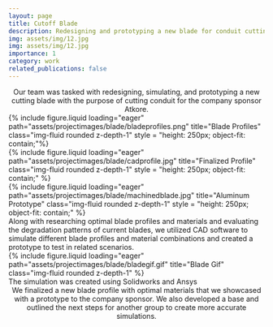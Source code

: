 ```yaml
---
layout: page
title: Cutoff Blade
description: Redesigning and prototyping a new blade for conduit cutting in collaboration with Atkore.
img: assets/img/12.jpg
img: assets/img/12.jpg
importance: 1
category: work
related_publications: false
---
```

<div style="text-align: center;">
Our team was tasked with redesigning, simulating, and prototyping a new cutting blade with the purpose of cutting conduit for the company sponsor Atkore.
</div>
  

<div class="row">
    <div class="col-sm mt-3 mt-md-0">
        {% include figure.liquid loading="eager" path="assets/projectimages/blade/bladeprofiles.png" title="Blade Profiles" class="img-fluid rounded z-depth-1" style = "height: 250px; object-fit: contain;"%}
    </div>
    <div class="col-sm mt-3 mt-md-0">
        {% include figure.liquid loading="eager" path="assets/projectimages/blade/cadprofile.jpg" title="Finalized Profile" class="img-fluid rounded z-depth-1" style = "height: 250px; object-fit: contain;" %}
    </div>
    <div class="col-sm mt-3 mt-md-0">
        {% include figure.liquid loading="eager" path="assets/projectimages/blade/machinedblade.jpg" title="Aluminum Prototype" class="img-fluid rounded z-depth-1" style = "height: 250px; object-fit: contain;" %}
    </div>
</div>
<div class="caption">
    Along with researching optimal blade profiles and materials and evaluating the degradation patterns of current blades, we utilized CAD software to simulate different blade profiles and material combinations and created a prototype to test in related scenarios.
</div>
<div class="row justify-content-center">
    <div class="col-sm-auto mt-3 mt-md-0">
        {% include figure.liquid loading="eager" path="assets/projectimages/blade/bladegif.gif" title="Blade Gif" class="img-fluid rounded z-depth-1" %}
    </div>
</div>
<div class="caption">
    The simulation was created using Solidworks and Ansys
</div>
<div style="text-align: center;">
We finalized a new blade profile with optimal materials that we showcased with a prototype to the company sponsor. We also developed a base and outlined the next steps for another group to create more accurate simulations.
</div>

